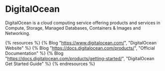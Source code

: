 # DigitalOcean

DigitalOcean is a cloud computing service offering products and services in Compute, Storage, Managed Databases, Containers & Images and Networking.

{% resources %}
  {% Blog "https://www.digitalocean.com/", "DigitalOcean Website" %}
  {% Blog "https://docs.digitalocean.com/products/", "Official Documentation" %}
  {% Blog "https://docs.digitalocean.com/products/getting-started/", "DigitalOcean Get Started Guide" %}
{% endresources %}
